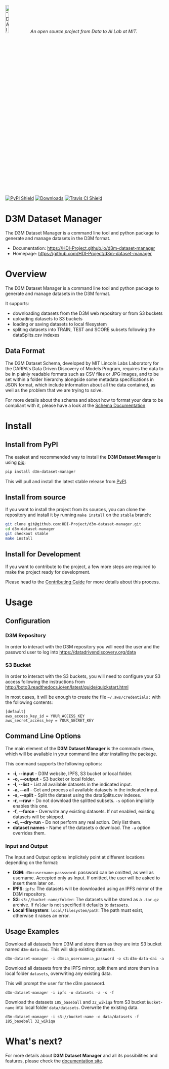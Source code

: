 <p align="left">
<img width=15% src="https://dai.lids.mit.edu/wp-content/uploads/2018/06/Logo_DAI_highres.png" alt=“DAI-Lab” />
<i>An open source project from Data to AI Lab at MIT.</i>
</p>

[![PyPI Shield](https://img.shields.io/pypi/v/d3m-dataset-manager.svg)](https://pypi.python.org/pypi/d3m-dataset-manager)
[![Downloads](https://pepy.tech/badge/d3m-dataset-manager)](https://pepy.tech/project/d3m-dataset-manager)
[![Travis CI Shield](https://travis-ci.org/HDI-Project/d3m-dataset-manager.svg?branch=master)](https://travis-ci.org/HDI-Project/d3m-dataset-manager)
<!--[![Coverage Status](https://codecov.io/gh/HDI-Project/d3m-dataset-manager/branch/master/graph/badge.svg)](https://codecov.io/gh/HDI-Project/d3m-dataset-manager)-->

# D3M Dataset Manager

The D3M Dataset Manager is a command line tool and python package to generate and manage
datasets in the D3M format.

- Documentation: https://HDI-Project.github.io/d3m-dataset-manager
- Homepage: https://github.com/HDI-Project/d3m-dataset-manager

# Overview

The D3M Dataset Manager is a command line tool and python package to generate and manage
datasets in the D3M format.

It supports:

* downloading datasets from the D3M web repository or from S3 buckets
* uploading datasets to S3 buckets
* loading or saving datasets to local filesystem
* spliting datasets into TRAIN, TEST and SCORE subsets following the dataSplits.csv indexes

## Data Format

The D3M Dataset Schema, developed by MIT Lincoln Labs Laboratory for the DARPA's Data Driven
Discovery of Models Program, requires the data to be in plainly readable formats such as CSV files
or JPG images, and to be set within a folder hierarchy alongside some metadata specifications
in JSON format, which include information about all the data contained, as well as the problem
that we are trying to solve.

For more details about the schema and about how to format your data to be compliant with it,
please have a look at the [Schema Documentation](https://github.com/mitll/d3m-schema/tree/master/documentation)

# Install

## Install from PyPI

The easiest and recommended way to install the **D3M Dataset Manager** is using
[pip](https://pip.pypa.io/en/stable/):

```bash
pip install d3m-dataset-manager
```

This will pull and install the latest stable release from [PyPI](https://pypi.org/).

## Install from source

If you want to install the project from its sources, you can clone the repository and install it
by running `make install` on the `stable` branch:

```bash
git clone git@github.com:HDI-Project/d3m-dataset-manager.git
cd d3m-dataset-manager
git checkout stable
make install
```

## Install for Development

If you want to contribute to the project, a few more steps are required to make the project ready
for development.

Please head to the [Contributing Guide](https://HDI-Project.github.io/d3m-dataset-manager/contributing.html#get-started)
for more details about this process.

# Usage

## Configuration

### D3M Repository

In order to interact with the D3M repository you will need the user and the password
user to log into https://datadrivendiscovery.org/data

### S3 Bucket

In order to interact with the S3 buckets, you will need to configure your S3 access
following the instructions from http://boto3.readthedocs.io/en/latest/guide/quickstart.html

In most cases, it will be enough to create the file `~/.aws/credentials:`
with the following contents:

```
[default]
aws_access_key_id = YOUR_ACCESS_KEY
aws_secret_access_key = YOUR_SECRET_KEY
```

## Command Line Options

The main element of the **D3M Dataset Manager** is the commadn `d3mdm`, which will be available
in your command line after installing the package.

This command supports the following options:

- **-i, --input** - D3M website, IPFS, S3 bucket or local folder.
- **-o, --output** - S3 bucket or local folder.
- **-l, --list** - List all available datasets in the indicated input.
- **-a, --all** - Get and process all available datasets in the indicated input.
- **-s, --split** - Split the dataset using the dataSplits.csv indexes.
- **-r, --raw** - Do not download the splitted subsets. `-s` option implicitly enables this one.
- **-f, --force** - Overwrite any existing datasets. If not enabled, existing datasets will be skipped.
- **-d, --dry-run** - Do not perform any real action. Only list them.
- **dataset names** - Name of the datasets o download. The `-a` option overrides them.

### Input and Output

The Input and Output options implicitely point at different locations depending on the format:

* **D3M**: `d3m:username:passsword`: password can be omitted, as well as username. Accepted only as Input.
  If omitted, the user will be asked to insert them later on.
* **IPFS**: `ipfs`: The datasets will be downloaded using an IPFS mirror of the D3M repository.
* **S3**: `s3://bucket-name/folder`: The datasets will be stored as a `.tar.gz` archive. If
  `folder` is not specified it defaults to `datasets`.
* **Local filesystem**: `local/filesystem/path`: The path must exist, otherwise it raises an error.

## Usage Examples

Download all datasets from D3M and store them as they are into S3 bucket named `d3m-data-dai`.
This will skip existing datasets.

```
d3m-dataset-manager -i d3m:a_username:a_password -o s3:d3m-data-dai -a
```

Download all datasets from the IPFS mirror, split them and store them in a local folder
`datasets`, overwriting any existing data.

This will prompt the user for the d3m password.

```
d3m-dataset-manager -i ipfs -o datasets -a -s -f
```

Download the datasets `185_baseball` and `32_wikiqa` from S3 bucket `bucket-name`
into local folder `data/datasets`. Overwrite the existing data.

```
d3m-dataset-manager -i s3://bucket-name -o data/datasets -f 185_baseball 32_wikiqa
```

# What's next?

For more details about **D3M Dataset Manager** and all its possibilities
and features, please check the [documentation site](https://HDI-Project.github.io/d3m-dataset-manager/).
